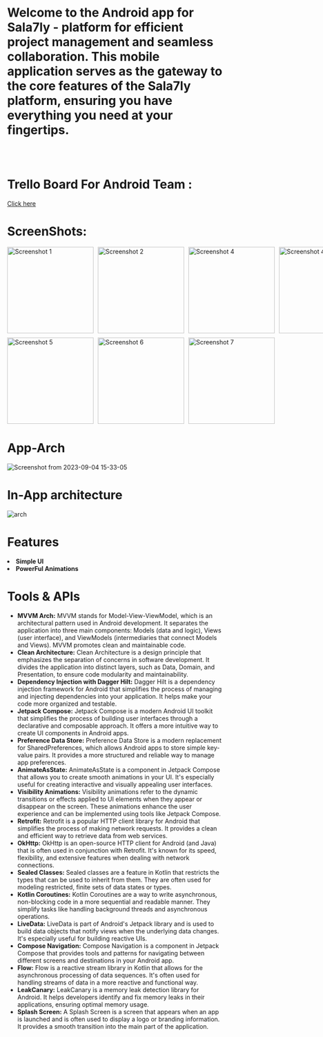 <h1>
Welcome to the Android app for Sala7ly - platform for efficient project management and seamless collaboration. This mobile application serves as the gateway to the core features of the Sala7ly platform, ensuring you have everything you need at your fingertips.
  
</h1>
<br>
<br>

# Trello Board For Android Team : 
<a href="https://trello.com/invite/b/kroNHbyN/ATTI680a773e03c7fddcba044d0e1da7e453D7017344/cyber-dunkers"> Click here </a>



# ScreenShots:
<div style="display: grid; grid-template-columns: repeat(4, 1fr); gap: 10px;">
  <img src="https://github.com/sala7ly/Sla7ly/assets/72602749/5fe0a0a0-49bc-4133-ad2d-71ccfd9e7a84" alt="Screenshot 1" width="200">
  <img src="https://github.com/sala7ly/Sla7ly/assets/72602749/a76621a8-7f00-4ecb-b43b-64e2fdb21961" alt="Screenshot 2" width="200">
  <img src="https://github.com/sala7ly/Sla7ly/assets/72602749/c18d4542-3380-4771-82de-f48e826292db" alt="Screenshot 4" width="200">
  <img src="https://github.com/sala7ly/Sla7ly/assets/72602749/576491d4-c11f-45b8-bcc9-4c081037b97a" alt="Screenshot 4" width="200">
<img src="https://github.com/sala7ly/Sla7ly/assets/72602749/fcc0e7c8-907f-4b4f-b165-999319dfdd14" alt="Screenshot 5" width="200">
  <img src="https://github.com/sala7ly/Sla7ly/assets/72602749/619eb8f8-b394-4914-9824-baf3d77953b7" alt="Screenshot 6" width="200">
<img src="https://github.com/sala7ly/Sla7ly/assets/72602749/7dc89a9e-1e74-4c20-8c26-ee022517846e" alt="Screenshot 7" width="200">

  </div>

# App-Arch
![Screenshot from 2023-09-04 15-33-05](https://github.com/sala7ly/Sla7ly/assets/72602749/9c93a8e1-2074-40f1-afb2-58cc15931945)


# In-App architecture
![arch](https://github.com/ahmed-faroukk/AlalmiyaAlhura-Task/assets/72602749/a4a02bb5-58ca-4ac6-a9c6-153182644af5)

# Features
<li>
  <strong>Simple UI</strong>
</li>
<li>
  <strong>  PowerFul Animations </strong>
    </li>

# Tools & APIs
<ul>
    <li>
      <strong>MVVM Arch:</strong>
      MVVM stands for Model-View-ViewModel, which is an architectural pattern used in Android development. It separates the application into three main components: Models (data and logic), Views (user interface), and ViewModels (intermediaries that connect Models and Views). MVVM promotes clean and maintainable code.
    </li>
    <li>
      <strong>Clean Architecture:</strong>
      Clean Architecture is a design principle that emphasizes the separation of concerns in software development. It divides the application into distinct layers, such as Data, Domain, and Presentation, to ensure code modularity and maintainability.
    </li>
    <li>
      <strong>Dependency Injection with Dagger Hilt:</strong>
      Dagger Hilt is a dependency injection framework for Android that simplifies the process of managing and injecting dependencies into your application. It helps make your code more organized and testable.
    </li>
    <li>
      <strong>Jetpack Compose:</strong>
      Jetpack Compose is a modern Android UI toolkit that simplifies the process of building user interfaces through a declarative and composable approach. It offers a more intuitive way to create UI components in Android apps.
    </li>
    <li>
      <strong>Preference Data Store:</strong>
      Preference Data Store is a modern replacement for SharedPreferences, which allows Android apps to store simple key-value pairs. It provides a more structured and reliable way to manage app preferences.
    </li>
    <li>
      <strong>AnimateAsState:</strong>
      AnimateAsState is a component in Jetpack Compose that allows you to create smooth animations in your UI. It's especially useful for creating interactive and visually appealing user interfaces.
    </li>
    <li>
      <strong>Visibility Animations:</strong>
      Visibility animations refer to the dynamic transitions or effects applied to UI elements when they appear or disappear on the screen. These animations enhance the user experience and can be implemented using tools like Jetpack Compose.
    </li>
    <li>
      <strong>Retrofit:</strong>
      Retrofit is a popular HTTP client library for Android that simplifies the process of making network requests. It provides a clean and efficient way to retrieve data from web services.
    </li>
    <li>
      <strong>OkHttp:</strong>
      OkHttp is an open-source HTTP client for Android (and Java) that is often used in conjunction with Retrofit. It's known for its speed, flexibility, and extensive features when dealing with network connections.
    </li>
    <li>
      <strong>Sealed Classes:</strong>
      Sealed classes are a feature in Kotlin that restricts the types that can be used to inherit from them. They are often used for modeling restricted, finite sets of data states or types.
    </li>
    <li>
      <strong>Kotlin Coroutines:</strong>
      Kotlin Coroutines are a way to write asynchronous, non-blocking code in a more sequential and readable manner. They simplify tasks like handling background threads and asynchronous operations.
    </li>
    <li>
      <strong>LiveData:</strong>
      LiveData is part of Android's Jetpack library and is used to build data objects that notify views when the underlying data changes. It's especially useful for building reactive UIs.
    </li>
    <li>
      <strong>Compose Navigation:</strong>
      Compose Navigation is a component in Jetpack Compose that provides tools and patterns for navigating between different screens and destinations in your Android app.
    </li>
    <li>
      <strong>Flow:</strong>
      Flow is a reactive stream library in Kotlin that allows for the asynchronous processing of data sequences. It's often used for handling streams of data in a more reactive and functional way.
    </li>
    <li>
      <strong>LeakCanary:</strong>
      LeakCanary is a memory leak detection library for Android. It helps developers identify and fix memory leaks in their applications, ensuring optimal memory usage.
    </li>
    <li>
      <strong>Splash Screen:</strong>
      A Splash Screen is a screen that appears when an app is launched and is often used to display a logo or branding information. It provides a smooth transition into the main part of the application.
    </li>
  </ul>

 
